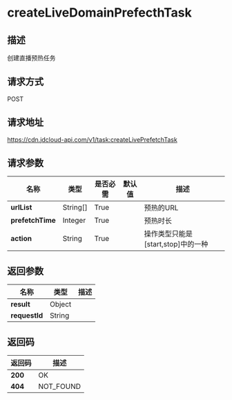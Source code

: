 # createLiveDomainPrefecthTask


## 描述
创建直播预热任务

## 请求方式
POST

## 请求地址
https://cdn.jdcloud-api.com/v1/task:createLivePrefetchTask


## 请求参数
|名称|类型|是否必需|默认值|描述|
|---|---|---|---|---|
|**urlList**|String[]|True| |预热的URL|
|**prefetchTime**|Integer|True| |预热时长|
|**action**|String|True| |操作类型只能是[start,stop]中的一种|


## 返回参数
|名称|类型|描述|
|---|---|---|
|**result**|Object| |
|**requestId**|String| |


## 返回码
|返回码|描述|
|---|---|
|**200**|OK|
|**404**|NOT_FOUND|
